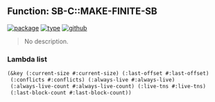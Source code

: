 ## Function: SB-C::MAKE-FINITE-SB
[![package](https://img.shields.io/badge/Package-SB--C-5f9ea0.svg?style=social&colorA=999999)](../) [![type](https://img.shields.io/badge/Type-Function-5f9ea0.svg?style=social&colorA=999999)](../#function) [![github](https://img.shields.io/badge/GitHub-View_the_source-5f9ea0.svg?style=social&colorA=999999&logo=github)](https://github.com/sbcl/sbcl/blob/master/src/compiler/vop.lisp/) 

> No description.

### Lambda list
```cl
(&key (:current-size #:current-size) (:last-offset #:last-offset)
 (:conflicts #:conflicts) (:always-live #:always-live)
 (:always-live-count #:always-live-count) (:live-tns #:live-tns)
 (:last-block-count #:last-block-count))
```
